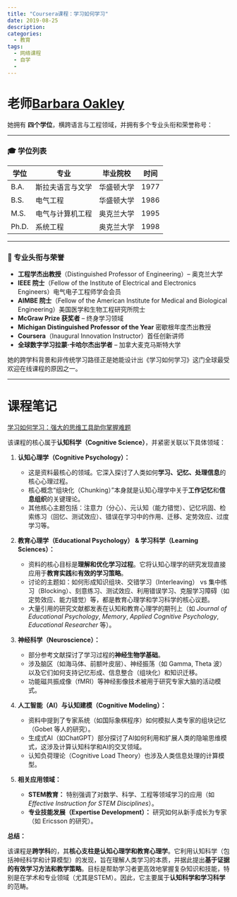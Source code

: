 ```yaml
---
title: "Coursera课程：学习如何学习"
date: 2019-08-25
description:
categories:
  - 教育
tags:
  - 网络课程
  - 自学
  - 
---
```


# 老师[Barbara Oakley](https://barbaraoakley.com/)

她拥有 **四个学位**，横跨语言与工程领域，并拥有多个专业头衔和荣誉称号：

---

### 🎓 学位列表

| 学位 | 专业 | 毕业院校 | 时间 |
|------|------|----------|------|
| B.A. | 斯拉夫语言与文学 | 华盛顿大学 | 1977 |
| B.S. | 电气工程 | 华盛顿大学 | 1986 |
| M.S. | 电气与计算机工程 | 奥克兰大学 | 1995 |
| Ph.D. | 系统工程 | 奥克兰大学 | 1998 |

---

### 🏅 专业头衔与荣誉

- **工程学杰出教授**（Distinguished Professor of Engineering）– 奥克兰大学
- **IEEE 院士**（Fellow of the Institute of Electrical and Electronics Engineers）电气电子工程师学会会员
- **AIMBE 院士**（Fellow of the American Institute for Medical and Biological Engineering）美国医学和生物工程研究所院士
- **McGraw Prize 获奖者** – 终身学习领域
- **Michigan Distinguished Professor of the Year** 密歇根年度杰出教授
- **Coursera**（Inaugural Innovation Instructor）首任创新讲师
- **全球数字学习拉蒙·卡哈尔杰出学者** – 加拿大麦克马斯特大学


她的跨学科背景和非传统学习路径正是她能设计出《学习如何学习》这门全球最受欢迎在线课程的原因之一。

---

# 课程笔记 

[学习如何学习：强大的思维工具助你掌握难题](https://www.coursera.org/learn/learning-how-to-learn)

该课程的核心属于**认知科学（Cognitive Science）**，并紧密关联以下具体领域：

1.  **认知心理学（Cognitive Psychology）：**
    *   这是资料最核心的领域。它深入探讨了人类如何**学习、记忆、处理信息**的核心心理过程。
    *   核心概念“组块化（Chunking）”本身就是认知心理学中关于**工作记忆**和**信息组织**的关键理论。
    *   其他核心主题包括：注意力（分心）、元认知（能力错觉）、记忆巩固、检索练习（回忆、测试效应）、错误在学习中的作用、迁移、定势效应、过度学习等。

2.  **教育心理学（Educational Psychology） & 学习科学（Learning Sciences）：**
    *   资料的核心目标是**理解和优化学习过程**。它将认知心理学的研究发现直接应用于**教育实践**和**有效的学习策略**。
    *   讨论的主题如：如何形成知识组块、交错学习（Interleaving） vs 集中练习（Blocking）、刻意练习、测试效应、利用错误学习、克服学习障碍（如定势效应、能力错觉）等，都是教育心理学和学习科学的核心议题。
    *   大量引用的研究文献都发表在认知和教育心理学的期刊上（如 *Journal of Educational Psychology*, *Memory*, *Applied Cognitive Psychology*, *Educational Researcher* 等）。

3.  **神经科学（Neuroscience）：**
    *   部分参考文献探讨了学习过程的**神经生物学基础**。
    *   涉及脑区（如海马体、前额叶皮层）、神经振荡（如 Gamma, Theta 波）以及它们如何支持记忆形成、信息整合（组块化）和知识迁移。
    *   功能磁共振成像（fMRI）等神经影像技术被用于研究专家大脑的活动模式。

4.  **人工智能（AI）与认知建模（Cognitive Modeling）：**
    *   资料中提到了专家系统（如国际象棋程序）如何模拟人类专家的组块记忆（Gobet 等人的研究）。
    *   生成式AI（如ChatGPT）部分探讨了AI如何利用和扩展人类的隐喻思维模式，这涉及计算认知科学和AI的交叉领域。
    *   认知负荷理论（Cognitive Load Theory）也涉及人类信息处理的计算模型。

5.  **相关应用领域：**
    *   **STEM教育：** 特别强调了对数学、科学、工程等领域学习的应用（如 *Effective Instruction for STEM Disciplines*）。
    *   **专业技能发展（Expertise Development）：** 研究如何从新手成长为专家（如 Ericsson 的研究）。

**总结：**

该课程是**跨学科**的，其**核心支柱是认知心理学和教育心理学**。它利用认知科学（包括神经科学和计算模型）的发现，旨在理解人类学习的本质，并据此提出**基于证据的有效学习方法和教学策略**。目标是帮助学习者更高效地掌握复杂知识和技能，特别是在学术和专业领域（尤其是STEM）。因此，它主要属于**认知科学和学习科学**的范畴。
